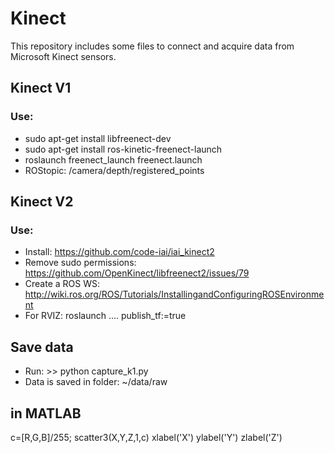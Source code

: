 # Kinect
This repository includes some files to connect and acquire data from Microsoft Kinect sensors.

## Kinect V1
### Use:
* sudo apt-get install libfreenect-dev
* sudo apt-get install ros-kinetic-freenect-launch
* roslaunch freenect_launch freenect.launch
* ROStopic: /camera/depth/registered_points

## Kinect V2
### Use:
* Install: https://github.com/code-iai/iai_kinect2
* Remove sudo permissions: https://github.com/OpenKinect/libfreenect2/issues/79
* Create a ROS WS: http://wiki.ros.org/ROS/Tutorials/InstallingandConfiguringROSEnvironment
* For RVIZ: roslaunch .... publish_tf:=true


## Save data
* Run: >> python capture_k1.py
* Data is saved in folder: ~/data/raw 

## in MATLAB

c=[R,G,B]/255;
scatter3(X,Y,Z,1,c)
xlabel('X')
ylabel('Y')
zlabel('Z')
